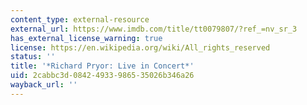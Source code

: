 ```yaml
---
content_type: external-resource
external_url: https://www.imdb.com/title/tt0079807/?ref_=nv_sr_3
has_external_license_warning: true
license: https://en.wikipedia.org/wiki/All_rights_reserved
status: ''
title: '*Richard Pryor: Live in Concert*'
uid: 2cabbc3d-0842-4933-9865-35026b346a26
wayback_url: ''
---
```

